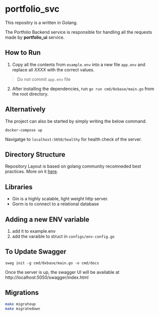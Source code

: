 # portfolio_svc

This repositry is a written in Golang.

The Portfolio Backend service is responsible for handling all the requests made by **portfolio_ui** service. 

## How to Run

1. Copy all the contents from `example.env` into a new file `app.env` and replace all *XXXX* with the correct values. 

> Do not commit `app.env` file

2. After installing the dependencies, run `go run cmd/0xbase/main.go` from the root directory.

## Alternatively

The project can also be started by simply writing the below command.

```
docker-compose up
```

Navigatge to `localhost:5050/healthy` for health check of the server.

## Directory Structure

Repository Layout is based on golang community recomneded best practices. More on it [here](https://github.com/golang-standards/project-layout).

## Libraries 

- Gin is a highly scalable, light weight http server. 
- Gorm is to connect to a relational database 

## Adding a new ENV variable

1. add it to example.env
1. add the varaible to struct in `configs/env-config.go`


## To Update Swagger

``` 
swag init -g cmd/0xbase/main.go -o cmd/docs
```

Once the server is up, the swagger UI will be available at http://localhost:5050/swagger/index.html


## Migrations

```sh
make migrateup
make migratedown
```
